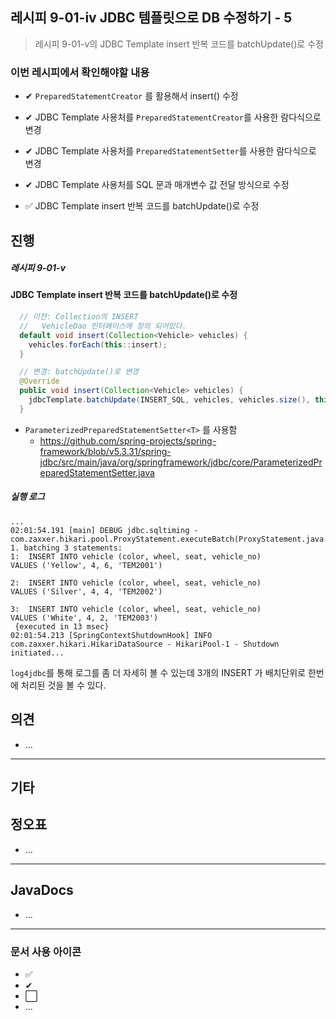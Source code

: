 ## 레시피 9-01-iv JDBC 템플릿으로 DB 수정하기 - 5

> 레시피 9-01-v의 JDBC Template insert 반복 코드를  batchUpdate()로 수정
>

### 이번 레시피에서 확인해야할  내용

* ✔ `PreparedStatementCreator` 를 활용해서 insert() 수정

* ✔  JDBC Template 사용처를 `PreparedStatementCreator`를 사용한 람다식으로 변경

* ✔  JDBC Template 사용처를 `PreparedStatementSetter`를 사용한 람다식으로 변경

* ✔  JDBC Template 사용처를 SQL 문과 매개변수 값 전달 방식으로 수정

* ✅  JDBC Template insert 반복 코드를  batchUpdate()로 수정




## 진행

##### 레시피 9-01-v

#### JDBC Template insert 반복 코드를  batchUpdate()로 수정

```java
  // 이전: Collection의 INSERT
  //   VehicleDao 인터페이스에 정의 되어있다.
  default void insert(Collection<Vehicle> vehicles) {
    vehicles.forEach(this::insert);
  }
```

```java
  // 변경: batchUpdate()로 변경
  @Override
  public void insert(Collection<Vehicle> vehicles) {
    jdbcTemplate.batchUpdate(INSERT_SQL, vehicles, vehicles.size(), this::prepareStatement);
  }
```

* `ParameterizedPreparedStatementSetter<T>` 를 사용함
  * https://github.com/spring-projects/spring-framework/blob/v5.3.31/spring-jdbc/src/main/java/org/springframework/jdbc/core/ParameterizedPreparedStatementSetter.java

##### 실행 로그

```
...
02:01:54.191 [main] DEBUG jdbc.sqltiming -  com.zaxxer.hikari.pool.ProxyStatement.executeBatch(ProxyStatement.java:127)
1. batching 3 statements:
1:  INSERT INTO vehicle (color, wheel, seat, vehicle_no)
VALUES ('Yellow', 4, 6, 'TEM2001')

2:  INSERT INTO vehicle (color, wheel, seat, vehicle_no)
VALUES ('Silver', 4, 4, 'TEM2002')

3:  INSERT INTO vehicle (color, wheel, seat, vehicle_no)
VALUES ('White', 4, 2, 'TEM2003')
 {executed in 13 msec}
02:01:54.213 [SpringContextShutdownHook] INFO  com.zaxxer.hikari.HikariDataSource - HikariPool-1 - Shutdown initiated...

```

`log4jdbc`를 통해 로그를 좀 더 자세히 볼 수 있는데 3개의 INSERT 가 배치단위로 한번에 처리된 것을 볼 수 있다.






## 의견

* ...



---

## 기타







## 정오표

* ...
  


---

## JavaDocs

* ...



---

### 문서 사용 아이콘

* ✅
* ✔
* ⬜
* ...


